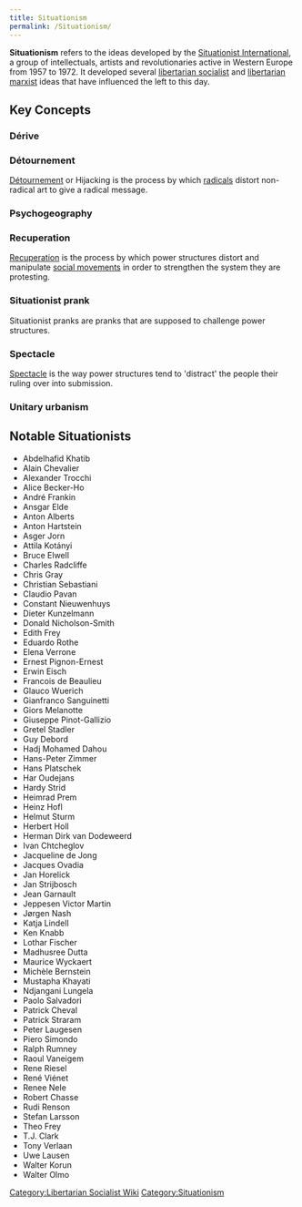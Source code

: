 ```yaml
---
title: Situationism
permalink: /Situationism/
---
```


**Situationism** refers to the ideas developed by the [Situationist
International](Situationist_International.md "wikilink"), a group of
intellectuals, artists and revolutionaries active in Western Europe from
1957 to 1972. It developed several [libertarian
socialist](Libertarian_Socialism.md "wikilink") and [libertarian
marxist](Libertarian_Marxism.md "wikilink") ideas that have influenced the
left to this day.

## Key Concepts

### Dérive

### Détournement

[Détournement](Hijacking_(Situationism).md "wikilink") or Hijacking is the
process by which [radicals](Radical_(Person).md "wikilink") distort
non-radical art to give a radical message.

### Psychogeography

### Recuperation

[Recuperation](Co-optation.md "wikilink") is the process by which power
structures distort and manipulate [social
movements](Social_Movement.md "wikilink") in order to strengthen the system
they are protesting.

### Situationist prank

Situationist pranks are pranks that are supposed to challenge power
structures.

### Spectacle

[Spectacle](Spectacle_(Situationism).md "wikilink") is the way power
structures tend to 'distract' the people their ruling over into
submission.

### Unitary urbanism

## Notable Situationists

- Abdelhafid Khatib
- Alain Chevalier
- Alexander Trocchi
- Alice Becker-Ho
- André Frankin
- Ansgar Elde
- Anton Alberts
- Anton Hartstein
- Asger Jorn
- Attila Kotányi
- Bruce Elwell
- Charles Radcliffe
- Chris Gray
- Christian Sebastiani
- Claudio Pavan
- Constant Nieuwenhuys
- Dieter Kunzelmann
- Donald Nicholson-Smith
- Edith Frey
- Eduardo Rothe
- Elena Verrone
- Ernest Pignon-Ernest
- Erwin Eisch
- Francois de Beaulieu
- Glauco Wuerich
- Gianfranco Sanguinetti
- Giors Melanotte
- Giuseppe Pinot-Gallizio
- Gretel Stadler
- Guy Debord
- Hadj Mohamed Dahou
- Hans-Peter Zimmer
- Hans Platschek
- Har Oudejans
- Hardy Strid
- Heimrad Prem
- Heinz Hofl
- Helmut Sturm
- Herbert Holl
- Herman Dirk van Dodeweerd
- Ivan Chtcheglov
- Jacqueline de Jong
- Jacques Ovadia
- Jan Horelick
- Jan Strijbosch
- Jean Garnault
- Jeppesen Victor Martin
- Jørgen Nash
- Katja Lindell
- Ken Knabb
- Lothar Fischer
- Madhusree Dutta
- Maurice Wyckaert
- Michèle Bernstein
- Mustapha Khayati
- Ndjangani Lungela
- Paolo Salvadori
- Patrick Cheval
- Patrick Straram
- Peter Laugesen
- Piero Simondo
- Ralph Rumney
- Raoul Vaneigem
- Rene Riesel
- René Viénet
- Renee Nele
- Robert Chasse
- Rudi Renson
- Stefan Larsson
- Theo Frey
- T.J. Clark
- Tony Verlaan
- Uwe Lausen
- Walter Korun
- Walter Olmo

[Category:Libertarian Socialist
Wiki](Category:Libertarian_Socialist_Wiki.md "wikilink")
[Category:Situationism](Category:Situationism.md "wikilink")